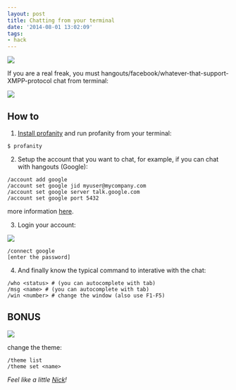 ```yaml
---
layout: post
title: Chatting from your terminal
date: '2014-08-01 13:02:09'
tags:
- hack
---
```


![](http://www.profanity.im/images/profanity_logo.png)

If you are a real freak, you must hangouts/facebook/whatever-that-support-XMPP-protocol chat from terminal:

![](http://i.imgur.com/LehabAL.png)

## How to

1) [Install profanity](http://www.profanity.im/install.html#manual) and run profanity from your terminal:

```
$ profanity
```

2) Setup the account that you want to chat, for example, if you can chat with hangouts (Google):

```
/account add google
/account set google jid myuser@mycompany.com
/account set google server talk.google.com
/account set google port 5432
```

more information [here](http://www.profanity.im/reference.html#account).

3) Login your account:

![](http://i.imgur.com/Vdk8t5f.png)

```
/connect google
[enter the password]
```

4. And finally know the typical command to interative with the chat:

```
/who <status> # (you can autocomplete with tab)
/msg <name> # (you can autocomplete with tab)
/win <number> # change the window (also use F1-F5)
```


## BONUS

![](http://i.imgur.com/GbdAr9E.png)

change the theme:

```
/theme list
/theme set <name>
```


*Feel like a little [Nick](https://www.linkedin.com/profile/view?id=209160420)!*